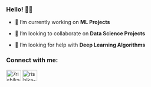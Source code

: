 <!--
**rishikasinha7/rishikasinha7** is a ✨ _special_ ✨ repository because its `README.md` (this file) appears on your GitHub profile.

-->


### Hello! 🙏🏼

- 🔭 I’m currently working on **ML Projects**

- 👯 I’m looking to collaborate on **Data Science Projects**

- 🤝 I’m looking for help with **Deep Learning Algorithms**

<h3 align="left">Connect with me:</h3>
<p align="left">
<a href="https://twitter.com/7rishikasinha" target="blank"><img align="center" src="https://raw.githubusercontent.com/rahuldkjain/github-profile-readme-generator/master/src/images/icons/Social/twitter.svg" alt="7rishikasinha" height="30" width="40" /></a>
<a href="https://linkedin.com/in/rishika-sinha-20020705" target="blank"><img align="center" src="https://raw.githubusercontent.com/rahuldkjain/github-profile-readme-generator/master/src/images/icons/Social/linked-in-alt.svg" alt="rishika-sinha-20020705" height="30" width="40" /></a>
</p>


